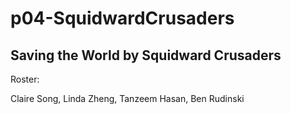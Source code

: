 # p04-SquidwardCrusaders
## Saving the World by Squidward Crusaders

Roster: 

Claire Song,
Linda Zheng,
Tanzeem Hasan,
Ben Rudinski
